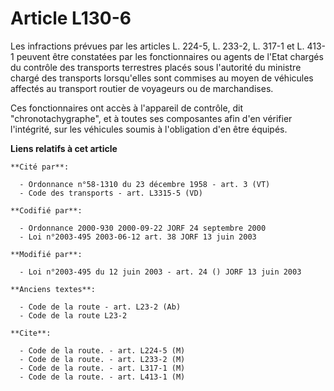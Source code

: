 # Article L130-6

Les infractions prévues par les articles L. 224-5, L. 233-2, L. 317-1 et L. 413-1 peuvent être constatées par les
fonctionnaires ou agents de l'Etat chargés du contrôle des transports terrestres placés sous l'autorité du ministre chargé
des transports lorsqu'elles sont commises au moyen de véhicules affectés au transport routier de voyageurs ou de
marchandises.

Ces fonctionnaires ont accès à l'appareil de contrôle, dit "chronotachygraphe", et à toutes ses composantes afin d'en
vérifier l'intégrité, sur les véhicules soumis à l'obligation d'en être équipés.

**Liens relatifs à cet article**

	**Cité par**:

	  - Ordonnance n°58-1310 du 23 décembre 1958 - art. 3 (VT)
	  - Code des transports - art. L3315-5 (VD)

	**Codifié par**:

	  - Ordonnance 2000-930 2000-09-22 JORF 24 septembre 2000
	  - Loi n°2003-495 2003-06-12 art. 38 JORF 13 juin 2003

	**Modifié par**:

	  - Loi n°2003-495 du 12 juin 2003 - art. 24 () JORF 13 juin 2003

	**Anciens textes**:

	  - Code de la route - art. L23-2 (Ab)
	  - Code de la route L23-2

	**Cite**:

	  - Code de la route. - art. L224-5 (M)
	  - Code de la route. - art. L233-2 (M)
	  - Code de la route. - art. L317-1 (M)
	  - Code de la route. - art. L413-1 (M)
